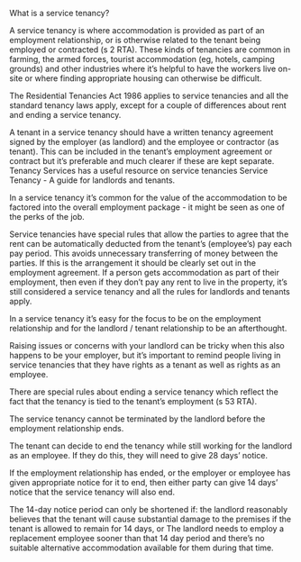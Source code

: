 What is a service tenancy?

A service tenancy is where accommodation is provided as part of an employment relationship, or is otherwise related to the tenant being employed or contracted (s 2 RTA). These kinds of tenancies are common in farming, the armed forces, tourist accommodation (eg, hotels, camping grounds) and other industries where it’s helpful to have the workers live on-site or where finding appropriate housing can otherwise be difficult.

The Residential Tenancies Act 1986 applies to service tenancies and all the standard tenancy laws apply, except for a couple of differences about rent and ending a service tenancy.

A tenant in a service tenancy should have a written tenancy agreement signed by the employer (as landlord) and the employee or contractor (as tenant). This can be included in the tenant’s employment agreement or contract but it’s preferable and much clearer if these are kept separate.
Tenancy Services has a useful resource on service tenancies Service Tenancy - A guide for landlords and tenants.

In a service tenancy it’s common for the value of the accommodation to be factored into the overall employment package - it might be seen as one of the perks of the job.

Service tenancies have special rules that allow the parties to agree that the rent can be automatically deducted from the tenant’s (employee’s) pay each pay period. This avoids unnecessary transferring of money between the parties. If this is the arrangement it should be clearly set out in the employment agreement.
If a person gets accommodation as part of their employment, then even if they don’t pay any rent to live in the property, it’s still considered a service tenancy and all the rules for landlords and tenants apply.

In a service tenancy it’s easy for the focus to be on the employment relationship and for the landlord / tenant relationship to be an afterthought.

Raising issues or concerns with your landlord can be tricky when this also happens to be your employer, but it’s important to remind people living in service tenancies that they have rights as a tenant as well as rights as an employee.

There are special rules about ending a service tenancy which reflect the fact that the tenancy is tied to the tenant’s employment (s 53 RTA).

The service tenancy cannot be terminated by the landlord before the employment relationship ends.

The tenant can decide to end the tenancy while still working for the landlord as an employee. If they do this, they will need to give 28 days’ notice.

If the employment relationship has ended, or the employer or employee has given appropriate notice for it to end, then either party can give 14 days’ notice that the service tenancy will also end.

The 14-day notice period can only be shortened if:
the landlord reasonably believes that the tenant will cause substantial damage to the premises if the tenant is allowed to remain for 14 days, or
The landlord needs to employ a replacement employee sooner than that 14 day period and there’s no suitable alternative accommodation available for them during that time.